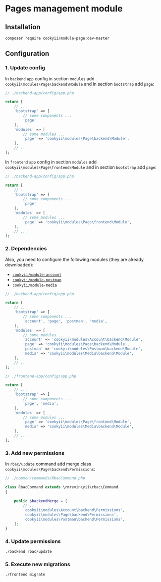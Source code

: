 Pages management module
=======================

Installation
------------

```bash
composer require cookyii/module-page:dev-master
```

Configuration
-------------

### 1. Update config
In `backend` `app` config
in section `modules` add `cookyii\modules\Page\backend\Module`
and in section `bootstrap` add `page`:
```php
// ./backend-app/config/app.php

return [
    // ...
    'bootstrap' => [
        // some components ...
        'page'
    ],
    'modules' => [
        // some modules ...
        'page' => 'cookyii\modules\Page\backend\Module',
    ],
    // ...
];
```

In `frontend` `app` config
in section `modules` add `cookyii\modules\Page\frontend\Module`
and in section `bootstrap` add `page`:
```php
// ./backend-app/config/app.php

return [
    // ...
    'bootstrap' => [
        // some components ...
        'page'
    ],
    'modules' => [
        // some modules ...
        'page' => 'cookyii\modules\Page\frontend\Module',
    ],
    // ...
];
```

### 2. Dependencies
Also, you need to configure the following modules (they are already downloaded):

* [`cookyii/module-account`](https://github.com/cookyii/module-account)
* [`cookyii/module-postman`](https://github.com/cookyii/module-postman)
* [`cookyii/module-media`](https://github.com/cookyii/module-media)

```php
// ./backend-app/config/app.php

return [
    // ...
    'bootstrap' => [
        // some components ...
        'account', 'page', 'postman', 'media',
    ],
    'modules' => [
        // some modules ...
        'account' => 'cookyii\modules\Account\backend\Module',
        'page' => 'cookyii\modules\Page\backend\Module',
        'postman' => 'cookyii\modules\Postman\backend\Module',
        'media' => 'cookyii\modules\Media\backend\Module',
    ],
    // ...
];
```

```php
// ./frontend-app/config/app.php

return [
    // ...
    'bootstrap' => [
        // some components ...
        'page', 'media',
    ],
    'modules' => [
        // some modules ...
        'page' => 'cookyii\modules\Page\frontend\Module',
        'media' => 'cookyii\modules\Media\backend\Module',
    ],
    // ...
];
```

### 3. Add new permissions
In `rbac/update` command add merge class `cookyii\modules\Page\backend\Permissions`:
```php
// ./common/commands/RbacCommand.php

class RbacCommand extends \rmrevin\yii\rbac\Command
{
    
    public $backendMerge = [
        // ...
        'cookyii\modules\Account\backend\Permissions',
        'cookyii\modules\Page\backend\Permissions',
        'cookyii\modules\Postman\backend\Permissions',
    ];
}

```

### 4. Update permissions
```bash
./backend rbac/update
```

### 5. Execute new migrations
```bash
./frontend migrate
```
